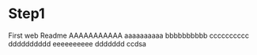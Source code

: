 # Step1
First web
Readme 
AAAAAAAAAAA
aaaaaaaaaa
bbbbbbbbbb
cccccccccc
dddddddddd
eeeeeeeeee
ddddddd
ccdsa
